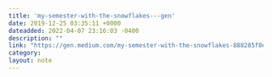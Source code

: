 ```yaml
---
title: 'my-semester-with-the-snowflakes---gen'
date: 2019-12-25 03:35:11 +0000
dateadded: 2022-04-07 23:16:03 -0400
description: ""
link: "https://gen.medium.com/my-semester-with-the-snowflakes-888285f0e662?"
category:
layout: note
---
```

